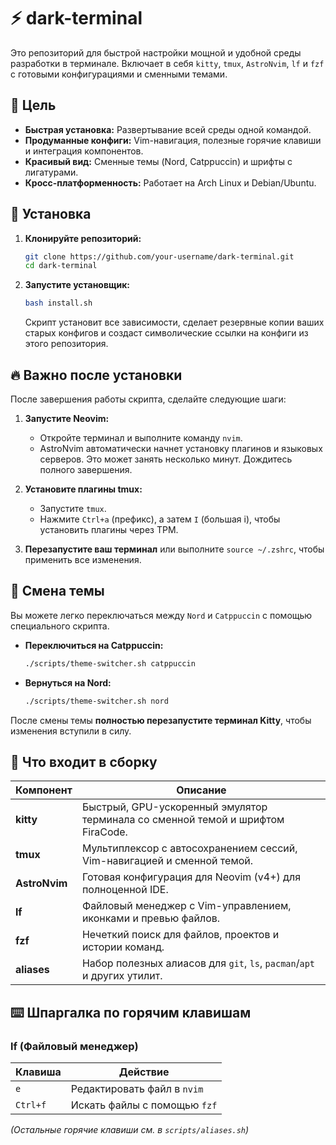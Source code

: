 # ⚡ dark-terminal

Это репозиторий для быстрой настройки мощной и удобной среды разработки в терминале. Включает в себя `kitty`, `tmux`, `AstroNvim`, `lf` и `fzf` с готовыми конфигурациями и сменными темами.

## 🎯 Цель

*   **Быстрая установка:** Развертывание всей среды одной командой.
*   **Продуманные конфиги:** Vim-навигация, полезные горячие клавиши и интеграция компонентов.
*   **Красивый вид:** Сменные темы (Nord, Catppuccin) и шрифты с лигатурами.
*   **Кросс-платформенность:** Работает на Arch Linux и Debian/Ubuntu.

## 🚀 Установка

1.  **Клонируйте репозиторий:**
    ```bash
    git clone https://github.com/your-username/dark-terminal.git
    cd dark-terminal
    ```

2.  **Запустите установщик:**
    ```bash
    bash install.sh
    ```
    Скрипт установит все зависимости, сделает резервные копии ваших старых конфигов и создаст символические ссылки на конфиги из этого репозитория.

## 🔥 Важно после установки

После завершения работы скрипта, сделайте следующие шаги:

1.  **Запустите Neovim:**
    *   Откройте терминал и выполните команду `nvim`.
    *   AstroNvim автоматически начнет установку плагинов и языковых серверов. Это может занять несколько минут. Дождитесь полного завершения.

2.  **Установите плагины tmux:**
    *   Запустите `tmux`.
    *   Нажмите `Ctrl+a` (префикс), а затем `I` (большая i), чтобы установить плагины через TPM.

3.  **Перезапустите ваш терминал** или выполните `source ~/.zshrc`, чтобы применить все изменения.

## 🎨 Смена темы

Вы можете легко переключаться между `Nord` и `Catppuccin` с помощью специального скрипта.

*   **Переключиться на Catppuccin:**
    ```bash
    ./scripts/theme-switcher.sh catppuccin
    ```
*   **Вернуться на Nord:**
    ```bash
    ./scripts/theme-switcher.sh nord
    ```

После смены темы **полностью перезапустите терминал Kitty**, чтобы изменения вступили в силу.

## 🧩 Что входит в сборку

| Компонент | Описание                                                              |
|-----------|-----------------------------------------------------------------------|
| **kitty** | Быстрый, GPU-ускоренный эмулятор терминала со сменной темой и шрифтом FiraCode. |
| **tmux**  | Мультиплексор с автосохранением сессий, Vim-навигацией и сменной темой.     |
| **AstroNvim**| Готовая конфигурация для Neovim (v4+) для полноценной IDE.                  |
| **lf**    | Файловый менеджер с Vim-управлением, иконками и превью файлов.         |
| **fzf**   | Нечеткий поиск для файлов, проектов и истории команд.                  |
| **aliases**| Набор полезных алиасов для `git`, `ls`, `pacman`/`apt` и других утилит. |

## ⌨️ Шпаргалка по горячим клавишам

### lf (Файловый менеджер)

| Клавиша | Действие                  |
|---------|---------------------------|
| `e`     | Редактировать файл в `nvim` |
| `Ctrl+f`| Искать файлы с помощью `fzf` |

*(Остальные горячие клавиши см. в `scripts/aliases.sh`)*